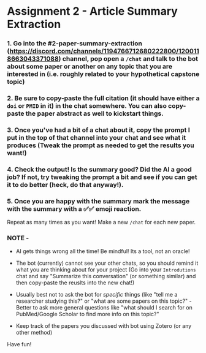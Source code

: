# Assignment 2 - Article Summary Extraction  

### 1. Go into the #2-paper-summary-extraction (https://discord.com/channels/1194766712680222800/1200118663043371088) channel, pop open a `/chat` and talk to the bot about some paper or another on any topic that you are interested in (i.e. roughly related to your hypothetical capstone topic)

### 2. Be sure to copy-paste  the **full citation** (it should have either a `doi` or `PMID` in it)  in the chat somewhere. You can also copy-paste the paper abstract as well to kickstart things. 

### 3. Once you've had a bit of a chat about it, copy the prompt I put in the top of that channel into your chat and see what it produces (Tweak the prompt as needed to get the results you want!) 

### 4. Check the output! Is the summary good? Did the AI a good job? If not, try tweaking the prompt a bit and see if you can get it to do better (heck, do that anyway!).

### 5. **Once you are happy with the summary** mark the message with the summary with a :white_check_mark:✅ emoji reaction.

Repeat as many times as you want! Make a new `/chat` for each new paper. 

### NOTE - 
- AI gets things wrong all the time! Be mindful! Its a tool, not an oracle!

- The bot (currently) cannot see your other chats, so you should remind it what you are thinking about for your project (Go into your `Introdutions` chat and say "Summarize this conversation"  (or something similar) and then copy-paste the reuslts into the new chat!)

- Usually best not to ask the bot for *specific* things (like "tell me a researcher studying this?" or "what are some papers on this topic?" - Better to ask more general questions like "what should I search for on PubMed/Google Scholar to find more info on this topic?"

- Keep track of the papers you discussed with bot using Zotero (or any other method) 

Have fun!
